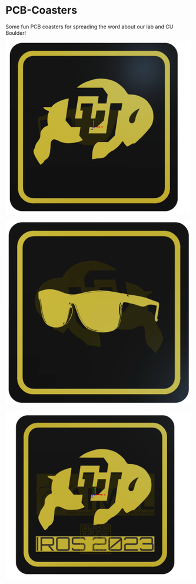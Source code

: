 # PCB-Coasters
Some fun PCB coasters for spreading the word about our lab and CU Boulder!

![Buff-prime-coaster-top](/Photos/Buff-Prime-Coaster/Buff-Prime-Coaster-Top.png)

![Buff-prime-coaster-bottom](/Photos/Buff-Prime-Coaster/Buff-Prime-Coaster-Bottom.png)

![Buff-prime-coaster-top](/Photos/AIMRL-Coaster/AIMRL-Coaster-Top.png)
